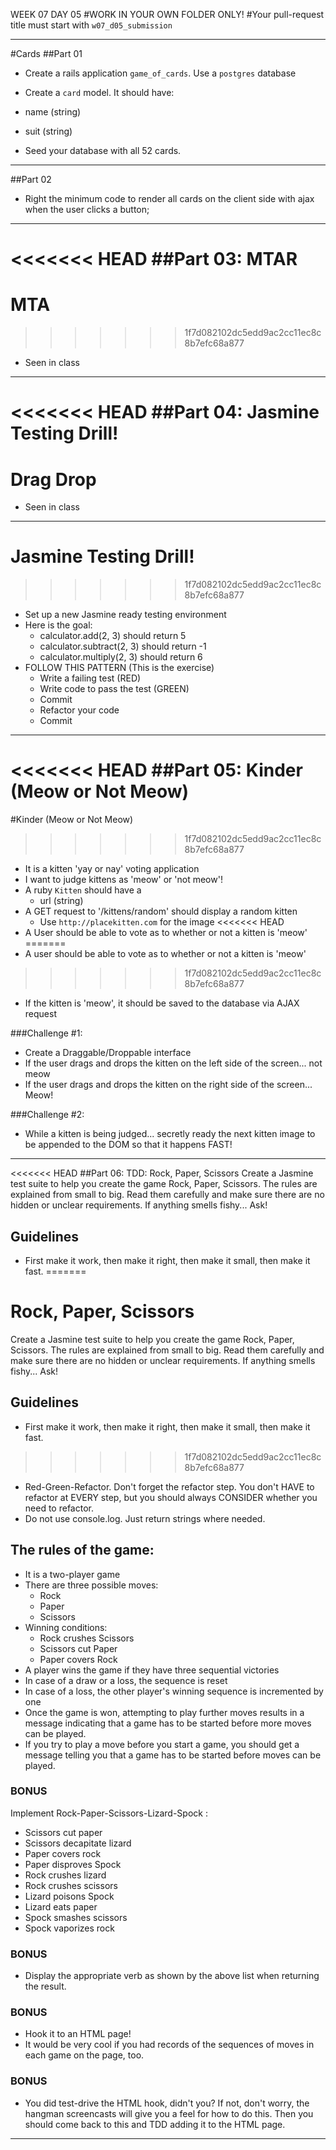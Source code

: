 WEEK 07 DAY 05
#WORK IN YOUR OWN FOLDER ONLY!
#Your pull-request title must start with `w07_d05_submission`

---

#Cards
##Part 01
* Create a rails application `game_of_cards`.  Use a `postgres` database
* Create a `card` model.  It should have:
* name  (string)
* suit  (string)

* Seed your database with all 52 cards.

---

##Part 02
* Right the minimum code to render all cards on the client side with ajax when the user clicks a button;

---

<<<<<<< HEAD
##Part 03: MTAR
=======
# MTA
>>>>>>> 1f7d082102dc5edd9ac2cc11ec8c8b7efc68a877
- Seen in class

---

<<<<<<< HEAD
##Part 04: Jasmine Testing Drill!
=======
# Drag Drop
- Seen in class

---

# Jasmine Testing Drill!
>>>>>>> 1f7d082102dc5edd9ac2cc11ec8c8b7efc68a877
- Set up a new Jasmine ready testing environment
- Here is the goal:
	- calculator.add(2, 3) should return 5
	- calculator.subtract(2, 3) should return -1
	- calculator.multiply(2, 3) should return 6
- FOLLOW THIS PATTERN (This is the exercise)
	- Write a failing test (RED)
	- Write code to pass the test (GREEN)
	- Commit
	- Refactor your code
	- Commit

---

<<<<<<< HEAD
##Part 05: Kinder (Meow or Not Meow)
=======
#Kinder (Meow or Not Meow)
>>>>>>> 1f7d082102dc5edd9ac2cc11ec8c8b7efc68a877
- It is a kitten 'yay or nay' voting application
- I want to judge kittens as 'meow' or 'not meow'!
- A ruby `Kitten` should have a
	- url (string)
- A GET request to '/kittens/random' should display a random kitten
	- Use `http://placekitten.com` for the image
<<<<<<< HEAD
- A User should be able to vote as to whether or not a kitten is 'meow'
=======
- A user should be able to vote as to whether or not a kitten is 'meow'
>>>>>>> 1f7d082102dc5edd9ac2cc11ec8c8b7efc68a877
- If the kitten is 'meow', it should be saved to the database via AJAX request

###Challenge #1:
- Create a Draggable/Droppable interface
- If the user drags and drops the kitten on the left side of the screen... not meow
- If the user drags and drops the kitten on the right side of the screen... Meow!

###Challenge #2:
- While a kitten is being judged... secretly ready the next kitten image to be appended to the DOM so that it happens FAST!

---

<<<<<<< HEAD
##Part 06: TDD: Rock, Paper, Scissors
Create a Jasmine test suite to help you create the game Rock, Paper, Scissors. The rules are explained from small to big. Read them carefully and make sure there are no hidden or unclear requirements. If anything smells fishy... Ask!

## Guidelines
* First make it work, then make it right, then make it small, then make it fast. 
=======
# Rock, Paper, Scissors
Create a Jasmine test suite to help you create the game Rock, Paper, Scissors. The rules are explained from small to big. Read them carefully and make sure there are no hidden or unclear requirements. If anything smells fishy... Ask!

## Guidelines
* First make it work, then make it right, then make it small, then make it fast.
>>>>>>> 1f7d082102dc5edd9ac2cc11ec8c8b7efc68a877
* Red-Green-Refactor. Don't forget the refactor step. You don't HAVE to refactor at EVERY step, but you should always CONSIDER whether you need to refactor.
* Do not use console.log. Just return strings where needed.

## The rules of the game:

* It is a two-player game
* There are three possible moves:
	* Rock
	* Paper
	* Scissors
* Winning conditions:
	* Rock crushes Scissors
	* Scissors cut Paper
	* Paper covers Rock
* A player wins the game if they have three sequential victories
* In case of a draw or a loss, the sequence is reset
* In case of a loss, the other player's winning sequence is incremented by one
* Once the game is won, attempting to play further moves results in a message indicating that a game has to be started before more moves can be played.
* If you try to play a move before you start a game, you should get a message telling you that a game has to be started before moves can be played.


### BONUS

Implement Rock-Paper-Scissors-Lizard-Spock :

* Scissors cut paper
* Scissors decapitate lizard
* Paper covers rock
* Paper disproves Spock
* Rock crushes lizard
* Rock crushes scissors
* Lizard poisons Spock
* Lizard eats paper
* Spock smashes scissors
* Spock vaporizes rock

### BONUS
* Display the appropriate verb as shown by the above list when returning the result.

### BONUS
* Hook it to an HTML page!
* It would be very cool if you had records of the sequences of moves in each game on the page, too.

### BONUS
* You did test-drive the HTML hook, didn't you? If not, don't worry, the hangman screencasts will give you a feel for how to do this. Then you should come back to this and TDD adding it to the HTML page.

---
